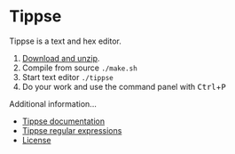 Tippse
======
Tippse is a text and hex editor.

1. [Download and unzip](https://github.com/wunderfeyd/tippse/archive/master.zip).
2. Compile from source `./make.sh`
3. Start text editor `./tippse`
4. Do your work and use the command panel with <kbd>Ctrl</kbd>+<kbd>P</kbd>

Additional information...
* [Tippse documentation](doc/index.md)
* [Tippse regular expressions](doc/regex.md)
* [License](LICENSE.md)
